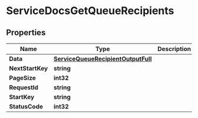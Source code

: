 

# ServiceDocsGetQueueRecipients


## Properties

| Name | Type | Description | Notes |
|------------ | ------------- | ------------- | -------------|
|**Data** | [**ServiceQueueRecipientOutputFull**](ServiceQueueRecipientOutputFull.md) |  |  [optional] |
|**NextStartKey** | **string** |  |  [optional] |
|**PageSize** | **int32** |  |  [optional] |
|**RequestId** | **string** |  |  [optional] |
|**StartKey** | **string** |  |  [optional] |
|**StatusCode** | **int32** |  |  [optional] |



